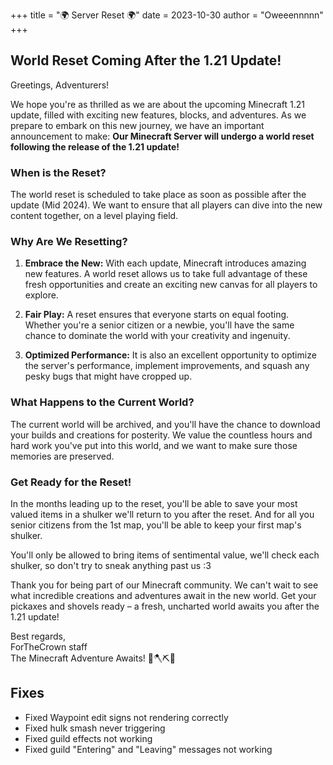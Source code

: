 +++
title = "🌍 Server Reset 🌍"
date = 2023-10-30
author = "Oweeennnnn"
+++

## World Reset Coming After the 1.21 Update!

Greetings, Adventurers!

We hope you're as thrilled as we are about the upcoming Minecraft 1.21 update, filled with exciting new features, blocks, and adventures. As we prepare to embark on this new journey, we have an important announcement to make: **Our Minecraft Server will undergo a world reset following the release of the 1.21 update!**

### When is the Reset?
The world reset is scheduled to take place as soon as possible after the update (Mid 2024). We want to ensure that all players can dive into the new content together, on a level playing field.

### Why Are We Resetting?
1. **Embrace the New:** With each update, Minecraft introduces amazing new features. A world reset allows us to take full advantage of these fresh opportunities and create an exciting new canvas for all players to explore.

2. **Fair Play:** A reset ensures that everyone starts on equal footing. Whether you're a senior citizen or a newbie, you'll have the same chance to dominate the world with your creativity and ingenuity.

3. **Optimized Performance:** It is also an excellent opportunity to optimize the server's performance, implement improvements, and squash any pesky bugs that might have cropped up.

### What Happens to the Current World?
The current world will be archived, and you'll have the chance to download your builds and creations for posterity. We value the countless hours and hard work you've put into this world, and we want to make sure those memories are preserved.

### Get Ready for the Reset!
In the months leading up to the reset, you'll be able to save your most valued items in a shulker we'll return to you after the reset. And for all you senior citizens from the 1st map, you'll be able to keep your first map's shulker.
  
You'll only be allowed to bring items of sentimental value, we'll check each shulker, so don't try to sneak anything past us :3
  
Thank you for being part of our Minecraft community. We can't wait to see what incredible creations and adventures await in the new world. Get your pickaxes and shovels ready – a fresh, uncharted world awaits you after the 1.21 update!

Best regards,  
ForTheCrown staff   
The Minecraft Adventure Awaits! 🌟🪓⛏🌟

## Fixes
- Fixed Waypoint edit signs not rendering correctly
- Fixed hulk smash never triggering
- Fixed guild effects not working
- Fixed guild "Entering" and "Leaving" messages not working